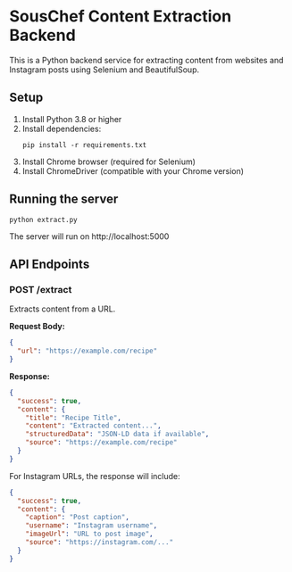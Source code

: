 # SousChef Content Extraction Backend

This is a Python backend service for extracting content from websites and Instagram posts using Selenium and BeautifulSoup.

## Setup

1. Install Python 3.8 or higher
2. Install dependencies:
   ```
   pip install -r requirements.txt
   ```
3. Install Chrome browser (required for Selenium)
4. Install ChromeDriver (compatible with your Chrome version)

## Running the server

```
python extract.py
```

The server will run on http://localhost:5000

## API Endpoints

### POST /extract

Extracts content from a URL.

**Request Body:**
```json
{
  "url": "https://example.com/recipe"
}
```

**Response:**
```json
{
  "success": true,
  "content": {
    "title": "Recipe Title",
    "content": "Extracted content...",
    "structuredData": "JSON-LD data if available",
    "source": "https://example.com/recipe"
  }
}
```

For Instagram URLs, the response will include:
```json
{
  "success": true,
  "content": {
    "caption": "Post caption",
    "username": "Instagram username",
    "imageUrl": "URL to post image",
    "source": "https://instagram.com/..."
  }
}
```